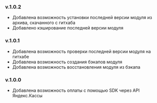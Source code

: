 ### v.1.0.2
* Добавлена возможность установки последней версии модуля из архива, скачанного с гитхаба
* Добавлено кэширование последней версии модуля

### v.1.0.1
* Добавлена возможность проверки последней версии модуля на гитхабе
* Добавлена возможность создания бэкапов модуля
* Добавлена возможность восстановления модуля из бэкапа

### v.1.0.0
* Добавлена возможность оплаты с помощью SDK через API Яндекс.Кассы
